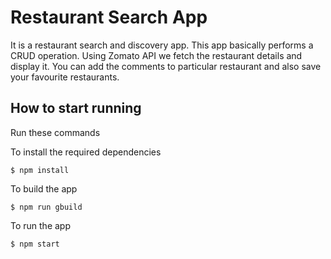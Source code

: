 # Restaurant Search App
It is a restaurant search and discovery app. This app basically performs a CRUD operation. Using Zomato API we fetch the restaurant details and display it. You can add the comments to particular restaurant and also save your favourite restaurants.


## How to start running
Run these commands

To install the required dependencies

	$ npm install

To build the app

	$ npm run gbuild

To run the app

	$ npm start
